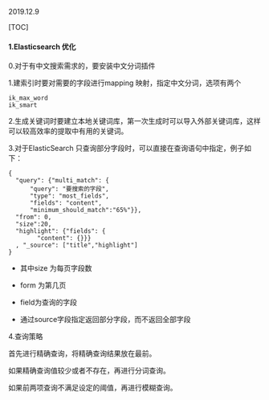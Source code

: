 2019.12.9

[TOC]

#### 1.Elasticsearch 优化

0.对于有中文搜索需求的，要安装中文分词插件

1.建索引时要对需要的字段进行mapping 映射，指定中文分词，选项有两个

```
ik_max_word
ik_smart
```

2.生成关键词时要建立本地关键词库，第一次生成时可以导入外部关键词库，这样可以较高效率的提取中有用的关键词。

3.对于ElasticSearch 只查询部分字段时，可以直接在查询语句中指定，例子如下：

```
{
  "query": {"multi_match": {
      "query": "要搜索的字段",
      "type": "most_fields",
      "fields": "content",
      "minimum_should_match":"65%"}},
  "from": 0,
  "size":20,
  "highlight": {"fields": {
        "content": {}}}
  , "_source": ["title","highlight"]
}
```

- 其中size 为每页字段数

- form 为第几页

- field为查询的字段

- 通过source字段指定返回部分字段，而不返回全部字段

4.查询策略

首先进行精确查询，将精确查询结果放在最前。

如果精确查询值较少或者不存在，再进行分词查询。

如果前两项查询不满足设定的阈值，再进行模糊查询。




